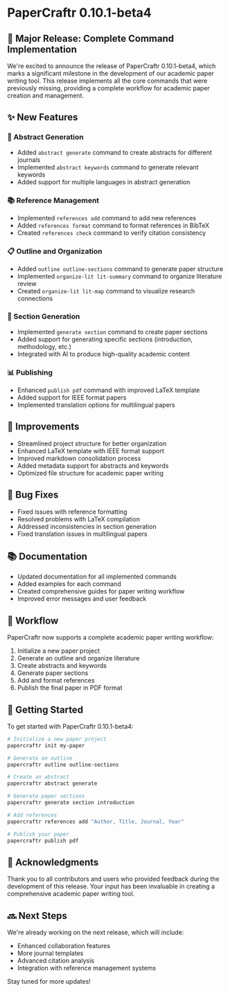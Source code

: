 # PaperCraftr 0.10.1-beta4

## 🎉 Major Release: Complete Command Implementation

We're excited to announce the release of PaperCraftr 0.10.1-beta4, which marks a significant milestone in the development of our academic paper writing tool. This release implements all the core commands that were previously missing, providing a complete workflow for academic paper creation and management.

## ✨ New Features

### 📝 Abstract Generation
- Added `abstract generate` command to create abstracts for different journals
- Implemented `abstract keywords` command to generate relevant keywords
- Added support for multiple languages in abstract generation

### 📚 Reference Management
- Implemented `references add` command to add new references
- Added `references format` command to format references in BibTeX
- Created `references check` command to verify citation consistency

### 📋 Outline and Organization
- Added `outline outline-sections` command to generate paper structure
- Implemented `organize-lit lit-summary` command to organize literature review
- Created `organize-lit lit-map` command to visualize research connections

### 📄 Section Generation
- Implemented `generate section` command to create paper sections
- Added support for generating specific sections (introduction, methodology, etc.)
- Integrated with AI to produce high-quality academic content

### 📊 Publishing
- Enhanced `publish pdf` command with improved LaTeX template
- Added support for IEEE format papers
- Implemented translation options for multilingual papers

## 🔧 Improvements

- Streamlined project structure for better organization
- Enhanced LaTeX template with IEEE format support
- Improved markdown consolidation process
- Added metadata support for abstracts and keywords
- Optimized file structure for academic paper writing

## 🐛 Bug Fixes

- Fixed issues with reference formatting
- Resolved problems with LaTeX compilation
- Addressed inconsistencies in section generation
- Fixed translation issues in multilingual papers

## 📚 Documentation

- Updated documentation for all implemented commands
- Added examples for each command
- Created comprehensive guides for paper writing workflow
- Improved error messages and user feedback

## 🔄 Workflow

PaperCraftr now supports a complete academic paper writing workflow:

1. Initialize a new paper project
2. Generate an outline and organize literature
3. Create abstracts and keywords
4. Generate paper sections
5. Add and format references
6. Publish the final paper in PDF format

## 🚀 Getting Started

To get started with PaperCraftr 0.10.1-beta4:

```bash
# Initialize a new paper project
papercraftr init my-paper

# Generate an outline
papercraftr outline outline-sections

# Create an abstract
papercraftr abstract generate

# Generate paper sections
papercraftr generate section introduction

# Add references
papercraftr references add "Author, Title, Journal, Year"

# Publish your paper
papercraftr publish pdf
```

## 🙏 Acknowledgments

Thank you to all contributors and users who provided feedback during the development of this release. Your input has been invaluable in creating a comprehensive academic paper writing tool.

## 🔜 Next Steps

We're already working on the next release, which will include:

- Enhanced collaboration features
- More journal templates
- Advanced citation analysis
- Integration with reference management systems

Stay tuned for more updates! 